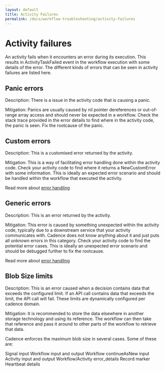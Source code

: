 ```yaml
---
layout: default
title: Activity Failures
permalink: /docs/workflow-troubleshooting/activity-failures
---
```

#  Activity failures
An activity fails when it encounters an error during its execution. This results in ActivityTaskFailed event in the workflow execution with some details of the error. The different kinds of errors that can be seen in activity failures are listed here.

## Panic errors
Description: There is a issue in the activity code that is causing a panic.

Mitigation: Panics are usually caused by nil pointer dereferences or out-of-range array access and should never be expected in a workflow. Check the stack trace provided in the error details to find where in the activity code, the panic is seen. Fix the rootcause of the panic.

## Custom errors
Description: This is a customised error returned by the activity.

Mitigation: This is a way of facilitating error handling done within the activity code. Check your activity code to find where it returns a NewCustomError with some information. This is ideally an expected error scenario and should be handled within the workflow that executed the activity.

Read more about [error handling](https://cadenceworkflow.io/docs/go-client/error-handling/)

## Generic errors
Description: This is an error returned by the activity.

Mitigation: This error is caused by something unexpected within the activity code, typically due to a downstream service that your activity communicates with. Cadence does not know anything about it and just puts all unknown errors in this category. Check your activity code to find the potential error cases. This is ideally an unexpected error scenario and should be debugged further to fix the rootcause.

Read more about [error handling](https://cadenceworkflow.io/docs/go-client/error-handling/)

## Blob Size limits
Description: This is an error caused when a decision contains data that exceeds the configured limit. If an API call contains data that exceeds the limit, the API call will fail. These limits are dynamically configured per cadence domain.

Mitigation: It is recommended to store the data elsewhere in another storage technology and using its reference. The workflow can then take that reference and pass it around to other parts of the workflow to retrieve that data.

Cadence enforces the maximum blob size in several cases. Some of these are: 

Signal input
Workflow input and output
Workflow continueAsNew input
Activity input and output
Workflow/Activity error_details
Record marker
Heartbeat details